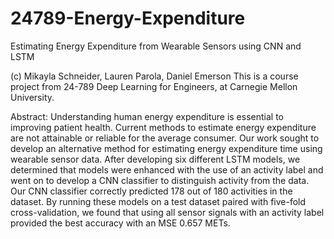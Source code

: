# 24789-Energy-Expenditure
Estimating Energy Expenditure from Wearable Sensors using CNN and LSTM

(c) Mikayla Schneider, Lauren Parola, Daniel Emerson
This is a course project from 24-789 Deep Learning for Engineers, at Carnegie Mellon University. 

Abstract:
Understanding human energy expenditure is essential to improving patient health. Current methods to estimate energy expenditure are not attainable or reliable for the average consumer. Our work sought to develop an alternative method for estimating energy expenditure time using wearable sensor data. After developing six different LSTM models, we determined that models were enhanced with the use of an activity label and went on to develop a CNN classifier to distinguish activity from the data. Our CNN classifier correctly predicted 178 out of 180 activities in the dataset. By running these models on a test dataset paired with five-fold cross-validation, we found that using all sensor signals with an activity label provided the best accuracy with an MSE 0.657 METs.
